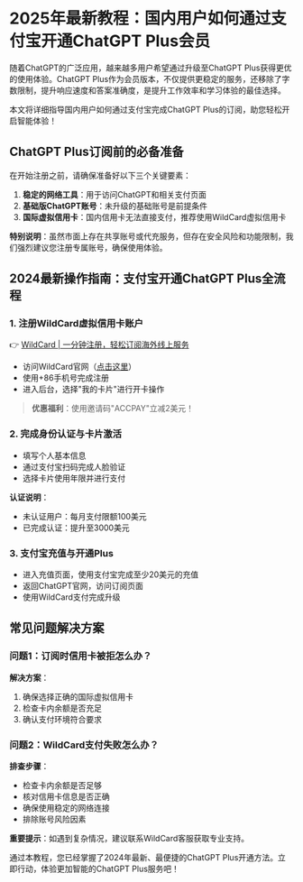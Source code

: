 # 2025年最新教程：国内用户如何通过支付宝开通ChatGPT Plus会员

随着ChatGPT的广泛应用，越来越多用户希望通过升级至ChatGPT Plus获得更优的使用体验。ChatGPT Plus作为会员版本，不仅提供更稳定的服务，还移除了字数限制，提升响应速度和答案准确度，是提升工作效率和学习体验的最佳选择。

本文将详细指导国内用户如何通过支付宝完成ChatGPT Plus的订阅，助您轻松开启智能体验！

## ChatGPT Plus订阅前的必备准备

在开始注册之前，请确保准备好以下三个关键要素：

1. **稳定的网络工具**：用于访问ChatGPT和相关支付页面
2. **基础版ChatGPT账号**：未升级的基础账号是前提条件
3. **国际虚拟信用卡**：国内信用卡无法直接支付，推荐使用WildCard虚拟信用卡

**特别说明**：虽然市面上存在共享账号或代充服务，但存在安全风险和功能限制，我们强烈建议您注册专属账号，确保使用体验。

## 2024最新操作指南：支付宝开通ChatGPT Plus全流程

### 1. 注册WildCard虚拟信用卡账户

👉 [WildCard | 一分钟注册，轻松订阅海外线上服务](https://bbtdd.com/WildCard)

- 访问WildCard官网（[点击这里](https://bbtdd.com/WildCard)）  
- 使用+86手机号完成注册  
- 进入后台，选择"我的卡片"进行开卡操作

> **优惠福利**：使用邀请码"ACCPAY"立减2美元！

### 2. 完成身份认证与卡片激活

- 填写个人基本信息  
- 通过支付宝扫码完成人脸验证  
- 选择卡片使用年限并进行支付

**认证说明**：  
- 未认证用户：每月支付限额100美元  
- 已完成认证：提升至3000美元  

### 3. 支付宝充值与开通Plus

- 进入充值页面，使用支付宝完成至少20美元的充值  
- 返回ChatGPT官网，访问订阅页面  
- 使用WildCard支付完成升级

## 常见问题解决方案

### 问题1：订阅时信用卡被拒怎么办？

**解决方案**：
1. 确保选择正确的国际虚拟信用卡
2. 检查卡内余额是否充足
3. 确认支付环境符合要求

### 问题2：WildCard支付失败怎么办？

**排查步骤**：
- 检查卡内余额是否足够
- 核对信用卡信息是否正确
- 确保使用稳定的网络连接
- 排除账号风险因素

**重要提示**：如遇到复杂情况，建议联系WildCard客服获取专业支持。

通过本教程，您已经掌握了2024年最新、最便捷的ChatGPT Plus开通方法。立即行动，体验更加智能的ChatGPT Plus服务吧！